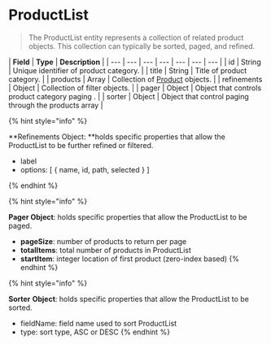 # ProductList

> The ProductList entity represents a collection of related product objects. This collection can typically be sorted, paged, and refined.

| **Field** | **Type** | **Description** |
| --- | --- | --- | --- | --- | --- | --- |
| id | String | Unique identifier of product category. |
| title | String | Title of product category. |
| products | Array | Collection of [Product](product.md) objects. |
| refinements | Object | Collection of filter objects. |
| pager | Object | Object that controls product category paging . |
| sorter | Object | Object that control paging through the products array |

{% hint style="info" %}

**Refinements Object: **holds specific properties that allow the ProductList to be further refined or filtered.

* label
* options: \[ { name, id, path, selected  } \]

{% endhint %}

{% hint style="info" %}

**Pager Object**: holds specific properties that allow the ProductList to be paged.

* **pageSize**:  number of products to return per page
* **totalItems**: total number of products in ProductList
* **startItem**:  integer location of first product \(zero-index based\)
{% endhint %}

{% hint style="info" %}

**Sorter** **Object**: holds specific properties that allow the ProductList to be sorted.

* fieldName:  field name used to sort ProductList
* type: sort type, ASC or DESC
{% endhint %}
